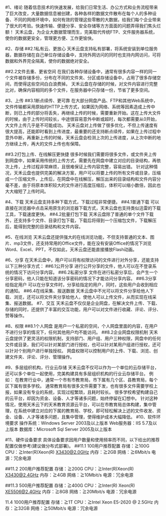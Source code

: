 #1、绪论
 随着信息技术的快速发展，给我们日常生活、办公方式和业务流程带来了巨大改变，大量数据信息被创建，各种各样的数据文件散布在每个人的多种设备、不同的网络环境中，如何有效的管理这些零散的大数据，给我们每个企业带来了很大的考验。快速传输、便捷分享、安全存储等方方面面的问题弄得我们焦头烂额！
天禾云盘，为企业大数据管理而生，完美取代传统FTP、文件服务器系统，使你的数据更安全，管理更方便、工作更愉快。

#2、存储
##2.1私有云、更放心
天禾云盘支持私有部署，将系统安装到单位服务器，数据存储在自己单位存储设备中，支持外网访问的同时也支持内网访问，可将数据和外界完全隔离，使你的数据绝对安全。

##2.2文件去重、更省空间
在我们各种存储设备中，通常有很多内容一样的同一个文件被存储多份，分布在不同的文件夹、分区或存储设备中，占用了很多存储空间，而使得这些空间白白浪费掉。
天禾云盘在存储的时候，对文件内容进行完整比对，确保内容相同的多个文件，在服务器中只存储一份，节省了更多空间。

#3、上传
##3.1断点续传、更可靠
在大部分网盘产品、FTP和其他Web系统中，文件传输都采用原始的HTTP上传方式，如果因为网络、系统等因素造成上传中断，则已上传的部分将丢失，再继续上传的时候，需要重新开始。这在上传大文件的时候，由于上传时间较长，中途很容易意外中断或超时，每次都需要从0开始，大文件上传几乎是不可能成功。
天禾云盘对上传做了很多优化，不但上传速度有很大提高，还能即时看到上传进度，最重要的还支持断点续传，如果在上传过程中意外中断，再重新上传的时候，天禾云盘会检测上次的上传进度，从上次中断的地方继续上传，再大的文件上传也有保障。





##3.2打包上传、在线解压更快捷
很多时候我们需要将很多文件，或文件夹上传到网盘中，如果采用传统的上传方式，需要先在网盘中建立对应的目录结构，再依次上传，上传过程非常麻烦，且很难保证上传内容完整，容易出错。
针对这种情况，天禾云盘也提供完美的解决方案，用户可以将要上传的所有文件或目录，压缩成一个压缩文件，上传后，在网盘中在线解压，解压出来的目录结构和文件内容分毫不差，由于将原本体积较大的文件进行高度压缩后，体积可以缩小数倍，因此也大大缩短了上传时间。


#4、下载
天禾云盘支持多种下载方式，下载过程非常便捷。
##4.1普通下载
可以直接在浏览器中点击采用原生的浏览器下载方式，天禾云盘也支持类似迅雷的下载工具，下载速度更快。
##4.2批量打包下载
天禾云盘除了普通的单个文件下载外，还支持多个文件、目录打包下载，下载后将得到一个压缩包文件，下载解压后，能得到完整的目录结构和文件内容。


#5、在线浏览
天禾云盘还提供强大的在线浏览功能，不但支持普通的文本、图片、mp3文件，还支持常用的Office文件，能在没有安装Office的情况下浏览Word、Excel、PPT，不仅如此，天禾云盘还能直接播放Flash动画。


#6、分享
在天禾云盘中，用户可以将有权限访问的文件进行对外分享，还能支持以下三种分享方式：
##6.1公开分享
进行公开分享的文件，他人可以在不登录系统的情况下访问分享内容。
##6.2私密分享
文件在进行私密分享后，会产生一个分享密码，他人只能在知道该分享密码的情况下才能访问分享内容。
##6.3分享给指定用户
可以在分享文件时，分享给指定的用户，同时，这些用户会收到相应的通知。
##6.4在线采集、报送数据
天禾云盘中不光可以将文件分享给他人下载、浏览，还可以将文件夹分享给他人，使他人可以上传文件，从而实现在线采集、报送数据。
#7、交互
天禾云盘不仅仅是企业网盘，在解决文件上传、下载、存储的同时，还提供了丰富的交互功能，用户可以对文件进行收藏、评论、评分、赞等操作。

#8、权限
##8.1个人网盘
是用户一个私密的空间，个人网盘里面的内容，在用户不进行分享的情况下，任何其他用户均不能访问。
##8.2企业网盘权限机制
天禾云盘提供了更灵活的权限机制，支持部门、用户组、用户三种权限，网盘中的任何文件或目录，我们可以针对某部门进行授权，也可以针对某用户组进行授权，还可以针对个别用户进行单独授权。
网盘权限可以控制用户的上传、下载、浏览、创建文件夹、评论、评分、管理操作。


#9、多层组织机构，行业云存储
天禾云盘不仅可以作为一个单位的云存储平台，还可以多个单位一起使用，完美构建具有多层组织机构的行业云存储平台。
例如：
在教育行业中，通常一个市有市教育局，市下属有几个区、县教育局，每个区下属有很多学校。
通常教育局有很多文件需要下发，也有很多文件需要学校上报，如果没有专业的系统，实现过程繁琐，且耗时较长。
很多学校希望构建自己的云平台，却因为资金、设备、人才等诸多问题，始终停留在幻想中。
针对这种情况，使用天禾云下的天禾教育资源云平台，可以在市教育局总体构建，集中管理，在系统中建立对应的下属的教育局、学校，即可轻松解决上述的文件收发、资金、设备、人才等诸多问题，且集中管理，使得维护成本大幅降低。
#10、软件环境要求
操作系统：Windows Server 2003及以上版本
Web服务器：IIS 5.7及以上版本
数据库：Microsoft Sql Server 2005及以上版本

#11、硬件设备要求
具体设备要求因用户数量和使用频率而不同，以下给出的推荐配置仅做参考(建议做分布式部署)。
##11.1  100用户推荐配置
存储：≧100G
CPU：≧Inter(R)Xeon(R) X3430@2.0GHz
内存：≧2GB
网络：≧6Mbit/s
电源：冗余电源

##11.2  200用户推荐配置
存储：≧200G
CPU：≧Inter(R)Xeon(R) X3430@2.4GHz
内存：≧4GB
网络：≧10Mbit/s
电源：冗余电源

##11.3  500用户推荐配置
存储：≧400G
CPU：≧Inter(R) Xeon(R) XE5506@2.4GHz
内存：≧8GB
网络：≧20Mbit/s
电源：冗余电源

11.4  1000用户推荐配置
存储：≧1T
    	CPU：≧Intel Xeon E5-2620 @ 2.5GHz 
内存：≧32GB
网络：≧50Mbit/s
电源：冗余电源
